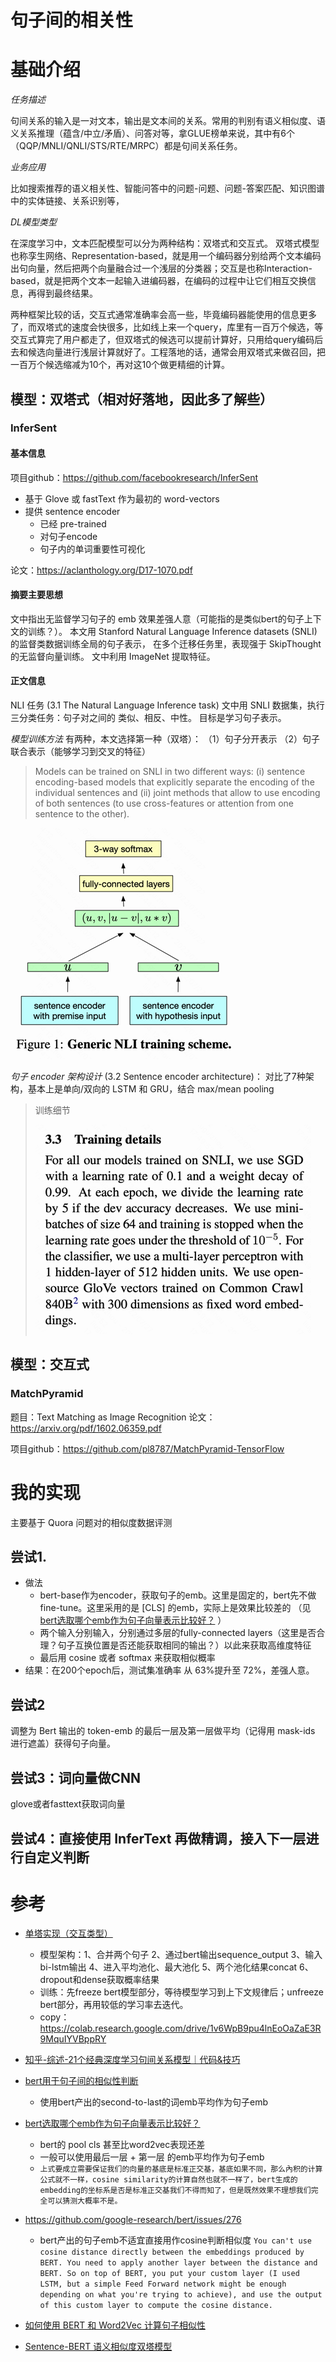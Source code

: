 
# 句子间的相关性

# 基础介绍
*任务描述*

句间关系的输入是一对文本，输出是文本间的关系。常用的判别有语义相似度、语义关系推理（蕴含/中立/矛盾）、问答对等，拿GLUE榜单来说，其中有6个（QQP/MNLI/QNLI/STS/RTE/MRPC）都是句间关系任务。

*业务应用*

比如搜索推荐的语义相关性、智能问答中的问题-问题、问题-答案匹配、知识图谱中的实体链接、关系识别等，

*DL模型类型*

在深度学习中，文本匹配模型可以分为两种结构：双塔式和交互式。 双塔式模型也称孪生网络、Representation-based，就是用一个编码器分别给两个文本编码出句向量，然后把两个向量融合过一个浅层的分类器；交互是也称Interaction-based，就是把两个文本一起输入进编码器，在编码的过程中让它们相互交换信息，再得到最终结果。

两种框架比较的话，交互式通常准确率会高一些，毕竟编码器能使用的信息更多了，而双塔式的速度会快很多，比如线上来一个query，库里有一百万个候选，等交互式算完了用户都走了，但双塔式的候选可以提前计算好，只用给query编码后去和候选向量进行浅层计算就好了。工程落地的话，通常会用双塔式来做召回，把一百万个候选缩减为10个，再对这10个做更精细的计算。

## 模型：双塔式（相对好落地，因此多了解些）

### InferSent

#### 基本信息

项目github：https://github.com/facebookresearch/InferSent
- 基于 Glove 或 fastText 作为最初的 word-vectors
- 提供 sentence encoder 
  - 已经 pre-trained 
  - 对句子encode 
  - 句子内的单词重要性可视化
  
论文：https://aclanthology.org/D17-1070.pdf

#### 摘要主要思想

文中指出无监督学习句子的 emb 效果差强人意（可能指的是类似bert的句子上下文的训练？）。
本文用  Stanford Natural Language Inference datasets (SNLI) 的监督类数据训练全局的句子表示，
在多个迁移任务里，表现强于 SkipThought 的无监督向量训练。
文中利用 ImageNet 提取特征。

#### 正文信息
 NLI 任务 (3.1 The Natural Language Inference task)
文中用 SNLI 数据集，执行三分类任务：句子对之间的 类似、相反、中性。
目标是学习句子表示。

*模型训练方法* 有两种，本文选择第一种（双塔）：
（1）句子分开表示 （2）句子联合表示（能够学习到交叉的特征）

> Models can be trained on SNLI in two different ways: (i) sentence encoding-based models that explicitly separate the encoding of the individual sentences and (ii) joint methods that allow to use encoding of both sentences (to use cross-features or attention from one sentence to the other).

![img.png](img_InferSent1_modelpic.png)

*句子 encoder 架构设计*  (3.2 Sentence encoder architecture)：
对比了7种架构，基本上是单向/双向的 LSTM 和 GRU，结合 max/mean pooling

> 训练细节
>
> ![img.png](img_InferSent1_traindetails.png)

## 模型：交互式

### MatchPyramid

题目：Text Matching as Image Recognition
论文：https://arxiv.org/pdf/1602.06359.pdf

项目github：https://github.com/pl8787/MatchPyramid-TensorFlow



# 我的实现

主要基于 Quora 问题对的相似度数据评测

## 尝试1. 
- 做法
    - bert-base作为encoder，获取句子的emb。这里是固定的，bert先不做fine-tune。这里采用的是 [CLS] 的emb，实际上是效果比较差的
      （见 [bert选取哪个emb作为句子向量表示比较好？](https://blog.csdn.net/u012526436/article/details/115736907) ）
    - 两个输入分别输入，分别通过多层的fully-connected layers（这里是否合理？句子互换位置是否还能获取相同的输出？）以此来获取高维度特征
    - 最后用 cosine 或者 softmax 来获取相似概率
- 结果：在200个epoch后，测试集准确率 从 63%提升至 72%，差强人意。

## 尝试2
调整为 Bert 输出的 token-emb 的最后一层及第一层做平均（记得用 mask-ids 进行遮盖）获得句子向量。


## 尝试3：词向量做CNN

glove或者fasttext获取词向量

## 尝试4：直接使用 InferText 再做精调，接入下一层进行自定义判断




# 参考
- [单塔实现（交互类型）](https://colab.research.google.com/github/karm216/Fastpages-Notebooks/blob/master/_notebooks/2021-04-18-Quora%20Questions%20Pairs.ipynb#scrollTo=OPYy3UMICQN_)
  - 模型架构：1、合并两个句子 2、通过bert输出sequence_output 3、输入bi-lstm输出 4、进入平均池化、最大池化 5、两个池化结果concat 6、dropout和dense获取概率结果
  - 训练：先freeze bert模型部分，等待模型学习到上下文规律后；unfreeze bert部分，再用较低的学习率去迭代。
  - copy：https://colab.research.google.com/drive/1v6WpB9pu4lnEoOaZaE3R9MquIYVBppRY

- [知乎-综述-21个经典深度学习句间关系模型｜代码&技巧](https://zhuanlan.zhihu.com/p/357864974)
- [bert用于句子间的相似性判断](https://mccormickml.com/2019/05/14/BERT-word-embeddings-tutorial/#32-understanding-the-output)
    - 使用bert产出的second-to-last的词emb平均作为句子emb
- [bert选取哪个emb作为句子向量表示比较好？](https://blog.csdn.net/u012526436/article/details/115736907)
    - bert的 pool cls 甚至比word2vec表现还差
    - 一般可以使用最后一层 + 第一层 的emb平均作为句子emb
    - `上式要成立需要保证我们的向量的基底是标准正交基，基底如果不同，那么內积的计算公式就不一样，cosine similarity的计算自然也就不一样了，bert生成的embedding的坐标系是否是标准正交基我们不得而知了，但是既然效果不理想我们完全可以猜测大概率不是。`

- https://github.com/google-research/bert/issues/276
    - bert产出的句子emb不适宜直接用作cosine判断相似度
    `You can't use cosine distance directly between the embeddings produced by BERT. You need to apply another layer between the distance and BERT.
So on top of BERT, you put your custom layer (I used LSTM, but a simple Feed Forward network might be enough depending on what you're trying to achieve), and use the output of this custom layer to compute the cosine distance.`
- [如何使用 BERT 和 Word2Vec 计算句子相似性](https://geek.digiasset.org/pages/nlp/nlpinfo/using-similarity-sentence-bert-word2vec-_21Apr13202631442339/)
- [Sentence-BERT 语义相似度双塔模型](https://blog.csdn.net/weixin_42327752/article/details/124147253)
